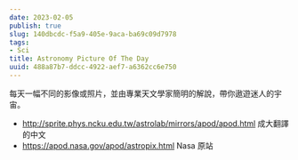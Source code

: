 ```yaml
---
date: 2023-02-05
publish: true
slug: 140dbcdc-f5a9-405e-9aca-ba69c09d7978
tags:
- Sci
title: Astronomy Picture Of The Day
uuid: 488a87b7-ddcc-4922-aef7-a6362cc6e750
---
```

每天一幅不同的影像或照片，並由專業天文學家簡明的解說，帶你遨遊迷人的宇宙。

- http://sprite.phys.ncku.edu.tw/astrolab/mirrors/apod/apod.html
  成大翻譯的中文
- https://apod.nasa.gov/apod/astropix.html
  Nasa 原站
